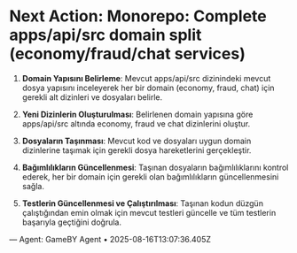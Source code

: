 # Next Action: Monorepo: Complete apps/api/src domain split (economy/fraud/chat services)

1. **Domain Yapısını Belirleme**: Mevcut apps/api/src dizinindeki mevcut dosya yapısını inceleyerek her bir domain (economy, fraud, chat) için gerekli alt dizinleri ve dosyaları belirle.

2. **Yeni Dizinlerin Oluşturulması**: Belirlenen domain yapısına göre apps/api/src altında economy, fraud ve chat dizinlerini oluştur.

3. **Dosyaların Taşınması**: Mevcut kod ve dosyaları uygun domain dizinlerine taşımak için gerekli dosya hareketlerini gerçekleştir.

4. **Bağımlılıkların Güncellenmesi**: Taşınan dosyaların bağımlılıklarını kontrol ederek, her bir domain için gerekli olan bağımlılıkların güncellenmesini sağla.

5. **Testlerin Güncellenmesi ve Çalıştırılması**: Taşınan kodun düzgün çalıştığından emin olmak için mevcut testleri güncelle ve tüm testlerin başarıyla geçtiğini doğrula.

— Agent: GameBY Agent • 2025-08-16T13:07:36.405Z
